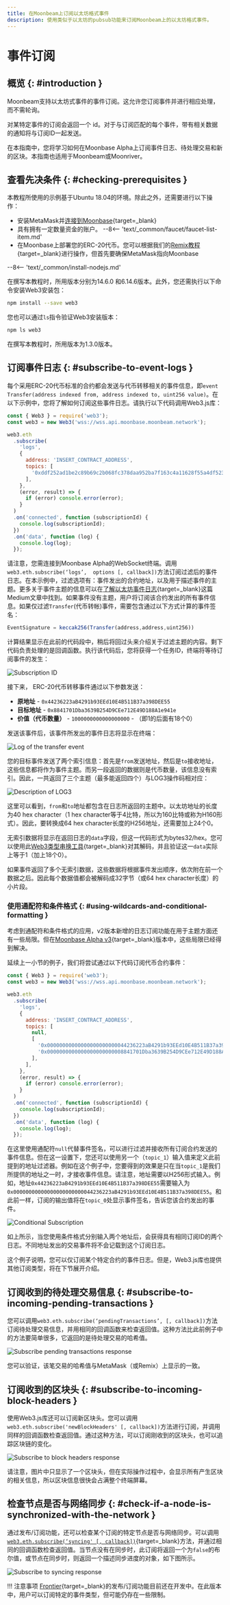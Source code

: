 ```yaml
---
title: 在Moonbeam上订阅以太坊格式事件
description: 使用类似于以太坊的pubsub功能来订阅Moonbeam上的以太坊格式事件。
---
```


# 事件订阅

## 概览  {: #introduction }

Moonbeam支持以太坊式事件的事件订阅。这允许您订阅事件并进行相应处理，而不需轮询。

对某特定事件的订阅会返回一个 id。对于与订阅匹配的每个事件，带有相关数据的通知将与订阅ID一起发送。

在本指南中，您将学习如何在Moonbase Alpha上订阅事件日志、待处理交易和新的区块。本指南也适用于Moonbeam或Moonriver。

## 查看先决条件 {: #checking-prerequisites }

本教程所使用的示例基于Ubuntu 18.04的环境。除此之外，还需要进行以下操作：

 - 安装MetaMask并[连接到Moonbase](/tokens/connect/metamask/){target=_blank}
 - 具有拥有一定数量资金的账户。
  --8<-- 'text/_common/faucet/faucet-list-item.md'
 - 在Moonbase上部署您的ERC-20代币。您可以根据我们的[Remix教程](/builders/build/eth-api/dev-env/remix/){target=_blank}进行操作，但首先要确保MetaMask指向Moonbase

--8<-- 'text/_common/install-nodejs.md'

在撰写本教程时，所用版本分别为14.6.0 和6.14.6版本。此外，您还需执行以下命令安装Web3安装包：

```bash
npm install --save web3
```

您也可以通过`ls`指令验证Web3安装版本：

```bash
npm ls web3
```

在撰写本教程时，所用版本为1.3.0版本。

## 订阅事件日志 {: #subscribe-to-event-logs }
每个采用ERC-20代币标准的合约都会发送与代币转移相关的事件信息，即`event Transfer(address indexed from, address indexed to, uint256 value)`。在以下示例中，您将了解如何订阅这些事件日志。请执行以下代码调用Web3.js库：

```js
const { Web3 } = require('web3');
const web3 = new Web3('wss://wss.api.moonbase.moonbeam.network');

web3.eth
  .subscribe(
    'logs',
    {
      address: 'INSERT_CONTRACT_ADDRESS',
      topics: [
        '0xddf252ad1be2c89b69c2b068fc378daa952ba7f163c4a11628f55a4df523b3ef',
      ],
    },
    (error, result) => {
      if (error) console.error(error);
    }
  )
  .on('connected', function (subscriptionId) {
    console.log(subscriptionId);
  })
  .on('data', function (log) {
    console.log(log);
  });
```

请注意，您需连接到Moonbase Alpha的WebSocket终端。调用`web3.eth.subscribe(‘logs’,  options [, callback])`方法订阅过滤后的事件日志。在本示例中，过滤选项有：事件发出的合约地址，以及用于描述事件的主题。更多关于事件主题的信息可以在[了解以太坊事件日志](https://medium.com/mycrypto/understanding-event-logs-on-the-ethereum-blockchain-f4ae7ba50378){target=_blank}这篇Medium文章中找到。如果事件没有主题，用户将订阅该合约发出的所有事件信息。如果仅过滤`Transfer`(代币转帐)事件，需要包含通过以下方式计算的事件签名：

```js
EventSignature = keccak256(Transfer(address,address,uint256))
```

计算结果显示在此前的代码段中，稍后将回过头来介绍关于过滤主题的内容。剩下代码负责处理的是回调函数。执行该代码后，您将获得一个任务ID，终端将等待订阅事件的发生：

![Subscription ID](/images/builders/build/eth-api/pubsub/pubsub-1.png)

接下来， ERC-20代币转移事件通过以下参数发送：

 - **原地址** - `0x44236223aB4291b93EEd10E4B511B37a398DEE55`
 - **目标地址** - `0x8841701Dba3639B254D9CEe712E49D188A1e941e`
 - **价值（代币数量）** - `1000000000000000000` - （即1的后面有18个0）

发送该事件后，该事件所发出的事件日志将显示在终端：

![Log of the transfer event](/images/builders/build/eth-api/pubsub/pubsub-2.png)

您的目标事件发送了两个索引信息：首先是`from`发送地址，然后是`to`接收地址，这些信息都将作为事件主题。而另一段返回的数据则是代币数量，该信息没有索引。因此，一共返回了三个主题（最多能返回四个）与LOG3操作码相对应：

![Description of LOG3](/images/builders/build/eth-api/pubsub/pubsub-3.png)

这里可以看到，`from`和`to`地址都包含在日志所返回的主题中。以太坊地址的长度为40 hex character（1 hex character等于4比特，所以为160比特或称为H160形式）。因此，要转换成64 hex character长度的H256地址，还需要加上24个0。

无索引数据将显示在返回日志的`data`字段，但这一代码形式为bytes32/hex。您可以使用此[Web3类型串换工具](https://web3-type-converter.onbrn.com/){target=_blank}对其解码，并且验证这一`data`实际上等于1（加上18个0）。

如果事件返回了多个无索引数据，这些数据将根据事件发出顺序，依次附在前一个数据之后。因此每个数据值都会被解码成32字节（或64 hex character长度）的小片段。

### 使用通配符和条件格式  {: #using-wildcards-and-conditional-formatting }

考虑到通配符和条件格式的应用，v2版本新增的日志订阅功能在用于主题方面还有一些局限。但在[Moonbase Alpha v3](https://moonbeam.network/announcements/moonbeam-network-upgrades-account-structure-to-match-ethereum/){target=_blank}版本中，这些局限已经得到解决。

延续上一小节的例子，我们将尝试通过以下代码订阅代币合约事件：

```js
const { Web3 } = require('web3');
const web3 = new Web3('wss://wss.api.moonbase.moonbeam.network');

web3.eth
  .subscribe(
    'logs',
    {
      address: 'INSERT_CONTRACT_ADDRESS',
      topics: [
        null,
        [
          '0x00000000000000000000000044236223aB4291b93EEd10E4B511B37a398DEE55',
          '0x0000000000000000000000008841701Dba3639B254D9CEe712E49D188A1e941e',
        ],
      ],
    },
    (error, result) => {
      if (error) console.error(error);
    }
  )
  .on('connected', function (subscriptionId) {
    console.log(subscriptionId);
  })
  .on('data', function (log) {
    console.log(log);
  });
```

在这里使用通配符`null`代替事件签名，可以进行过滤并接收所有订阅合约发送的事件信息。但在这一设置下，您还可以使用另一个（`topic_1`）输入值来定义此前提到的地址过滤器。例如在这个例子中，您要得到的效果是只在当`topic_1`是我们所提供的地址之一时，才接收事件信息。请注意，地址需要以H256形式输入。例如，地址`0x44236223aB4291b93EEd10E4B511B37a398DEE55`需要输入为`0x00000000000000000000000044236223aB4291b93EEd10E4B511B37a398DEE55`。和此前一样，订阅的输出值将在`topic_0`处显示事件签名，告诉您该合约发出的事件。

![Conditional Subscription](/images/builders/build/eth-api/pubsub/pubsub-4.png)

如上所示，当您使用条件格式分别输入两个地址后，会获得具有相同订阅ID的两个日志。不同地址发出的交易事件将不会记载到这个订阅日志。

这个例子说明，您可以仅订阅某个特定合约的事件日志。但是，Web3.js库也提供其他订阅类型，将在下节展开介绍。

## 订阅收到的待处理交易信息 {: #subscribe-to-incoming-pending-transactions }

您可以调用`web3.eth.subscribe(‘pendingTransactions’, [, callback])`方法订阅待处理交易信息，并用相同的回调函数来检查返回值。这种方法比此前例子中的方法要简单很多，它返回的是待处理交易的哈希值。

![Subscribe pending transactions response](/images/builders/build/eth-api/pubsub/pubsub-5.png)

您可以验证，该笔交易的哈希值与MetaMask（或Remix）上显示的一致。

## 订阅收到的区块头 {: #subscribe-to-incoming-block-headers }

使用Web3.js库还可以订阅新区块头。您可以调用`web3.eth.subscribe('newBlockHeaders' [, callback])`方法进行订阅，并调用同样的回调函数检查返回值。通过这种方法，可以订阅刚收到的区块头，也可以追踪区块链的变化。

![Subscribe to block headers response](/images/builders/build/eth-api/pubsub/pubsub-6.png)

请注意，图片中只显示了一个区块头，但在实际操作过程中，会显示所有产生区块的相关信息，所以区块信息很快会占满整个终端屏幕。

## 检查节点是否与网络同步 {: #check-if-a-node-is-synchronized-with-the-network }

通过发布/订阅功能，还可以检查某个订阅的特定节点是否与网络同步。可以调用[`web3.eth.subscribe(‘syncing' [, callback])`](https://web3js.readthedocs.io/en/v1.2.11/web3-eth-subscribe.html#subscribe-syncing){target=_blank}方法，并通过相同的回调函数检查返回值。当节点没有在同步时，此订阅将返回一个为`false`的布尔值，或节点在同步时，则返回一个描述同步进度的对象，如下图所示。

![Subscribe to syncing response](/images/builders/build/eth-api/pubsub/pubsub-7.png)

!!! 注意事项
    [Frontier](https://github.com/paritytech/frontier){target=_blank}的发布/订阅功能目前还在开发中。在此版本中，用户可以订阅特定的事件类型，但可能仍存在一些限制。

